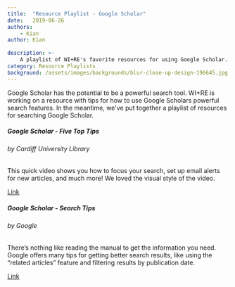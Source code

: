```yaml
---
title:  "Resource Playlist - Google Scholar"
date:   2019-06-26
authors:
    - Kian
author: Kian
    
description: >-
    A playlist of WI+RE's favorite resources for using Google Scholar.
category: Resource Playlists
background: /assets/images/backgrounds/blur-close-up-design-196645.jpg
---
```


Google Scholar has the potential to be a powerful search tool. WI+RE is working on a resource with tips for how to use Google Scholars powerful search features. In the meantime, we've put together a playlist of resources for searching Google Scholar.

<div class="row">
  <div class="col-sm-6">
    <div class="card mb-3 shadow-sm">
      <div class="card-body">
        <h5 class="card-title">Google Scholar - Five Top Tips</h5>
        <h6 class="card-subtitle mb-2 text-muted">by Cardiff University Library</h6>
        <p class="card-text">This quick video shows you how to focus your search, set up email alerts for new articles, and much more! We loved the visual style of the video.</p>
        <a href="https://www.youtube.com/watch?v=B4vsv3NHWk8" class="btn btn-primary">Link</a>
      </div>
    </div>
  </div>
  <div class="col-sm-6">
    <div class="card mb-3 shadow-sm">
      <div class="card-body">
        <h5 class="card-title">Google Scholar - Search Tips</h5>
        <h6 class="card-subtitle mb-2 text-muted">by Google</h6>
        <p class="card-text">There’s nothing like reading the manual to get the information you need. Google offers many tips for getting better search results, like using the “related articles” feature and filtering results by publication date.</p>
        <a href="https://scholar.google.com/intl/en/scholar/help.html" class="btn btn-primary">Link</a>
      </div>
    </div>
  </div>
</div>